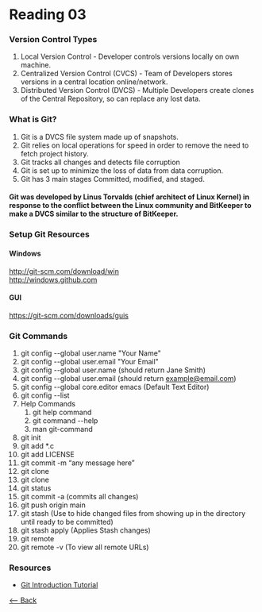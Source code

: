 # Reading 03

### Version Control Types
1. Local Version Control - Developer controls versions locally on own machine.
1. Centralized Version Control (CVCS) - Team of Developers stores versions in a central location online/network.
1. Distributed Version Control (DVCS) - Multiple Developers create clones of the Central Repository, so can replace any lost data.

### What is Git?
1. Git is a DVCS file system made up of snapshots.
1. Git relies on local operations for speed in order to remove the need to fetch project history.
1. Git tracks all changes and detects file corruption
1. Git is set up to minimize the loss of data from data corruption.
1. Git has 3 main stages Committed, modified, and staged.

#### Git was developed by Linus Torvalds (chief architect of Linux Kernel) in response to the conflict between the Linux community and BitKeeper to make a DVCS similar to the structure of BitKeeper.

### Setup Git Resources
#### Windows
http://git-scm.com/download/win  
http://windows.github.com  
#### GUI
https://git-scm.com/downloads/guis

### Git Commands
1. git config --global user.name "Your Name"
1. git config --global user.email "Your Email"
1. git config --global user.name (should return Jane Smith)
1. git config --global user.email (should return example@email.com)
1. git config --global core.editor emacs (Default Text Editor)
1. git config --list
1. Help Commands
   1. git help command
   1. git command --help
   1. man git-command
1. git init
1. git add *.c
1. git add LICENSE
1. git commit -m “any message here”
1. git clone <Web Path>
1. git clone <Web Path> <Directory Path>
1. git status
1. git commit -a (commits all changes)
1. git push origin main
1. git stash (Use to hide changed files from showing up in the directory until ready to be committed)
1. git stash apply (Applies Stash changes)
1. git remote
1. git remote -v (To view all remote URLs)

### Resources

* [Git Introduction Tutorial](https://blog.udemy.com/git-tutorial-a-comprehensive-guide/)
  
[<-- Back](README.md)
